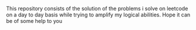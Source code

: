 This repository consists of the solution of the problems i solve on leetcode on a day to day basis while trying to amplify my logical abilities. Hope it can be of some help to you
